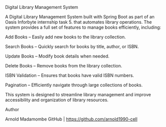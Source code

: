 Digital Library Management System

A  Digital Library Management System built with Spring Boot as part of an Oasis Inforbyte internship task 5. that automates library operations. The system provides a full set of features to manage books efficiently, including:

Add Books – Easily add new books to the library collection.

Search Books – Quickly search for books by title, author, or ISBN.

Update Books – Modify book details when needed.

Delete Books – Remove books from the library collection.

ISBN Validation – Ensures that books have valid ISBN numbers.

Pagination – Efficiently navigate through large collections of books.

This system is designed to streamline library management and improve accessibility and organization of library resources.

Author

Arnold Madamombe
GitHub
 | https://github.com/arnold1990-cell
